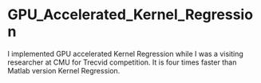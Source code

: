 GPU_Accelerated_Kernel_Regression
=================================

I implemented GPU accelerated Kernel Regression while I was a visiting researcher at CMU for Trecvid competition. It is four times faster than Matlab version Kernel Regression.
